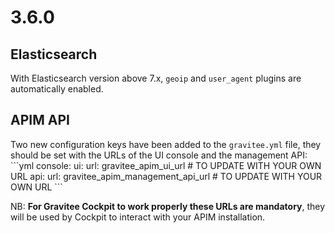 # 3.6.0

## Elasticsearch

With Elasticsearch version above 7.x, `geoip` and `user_agent` plugins are automatically enabled.

## APIM API

Two new configuration keys have been added to the `gravitee.yml` file, they should be set with the URLs of the UI console and the management API: \`\`\`yml console: ui: url: gravitee\_apim\_ui\_url # TO UPDATE WITH YOUR OWN URL api: url: gravitee\_apim\_management\_api\_url # TO UPDATE WITH YOUR OWN URL \`\`\`

NB: **For Gravitee Cockpit to work properly these URLs are mandatory**, they will be used by Cockpit to interact with your APIM installation.
